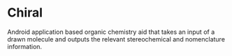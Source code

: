 # Chiral
Android application based organic chemistry aid that takes an input of a drawn molecule and outputs the relevant stereochemical and nomenclature information. 
